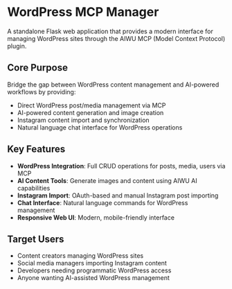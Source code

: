 # WordPress MCP Manager

A standalone Flask web application that provides a modern interface for managing WordPress sites through the AIWU MCP (Model Context Protocol) plugin.

## Core Purpose

Bridge the gap between WordPress content management and AI-powered workflows by providing:
- Direct WordPress post/media management via MCP
- AI-powered content generation and image creation
- Instagram content import and synchronization
- Natural language chat interface for WordPress operations

## Key Features

- **WordPress Integration**: Full CRUD operations for posts, media, users via MCP
- **AI Content Tools**: Generate images and content using AIWU AI capabilities  
- **Instagram Import**: OAuth-based and manual Instagram post importing
- **Chat Interface**: Natural language commands for WordPress management
- **Responsive Web UI**: Modern, mobile-friendly interface

## Target Users

- Content creators managing WordPress sites
- Social media managers importing Instagram content
- Developers needing programmatic WordPress access
- Anyone wanting AI-assisted WordPress management